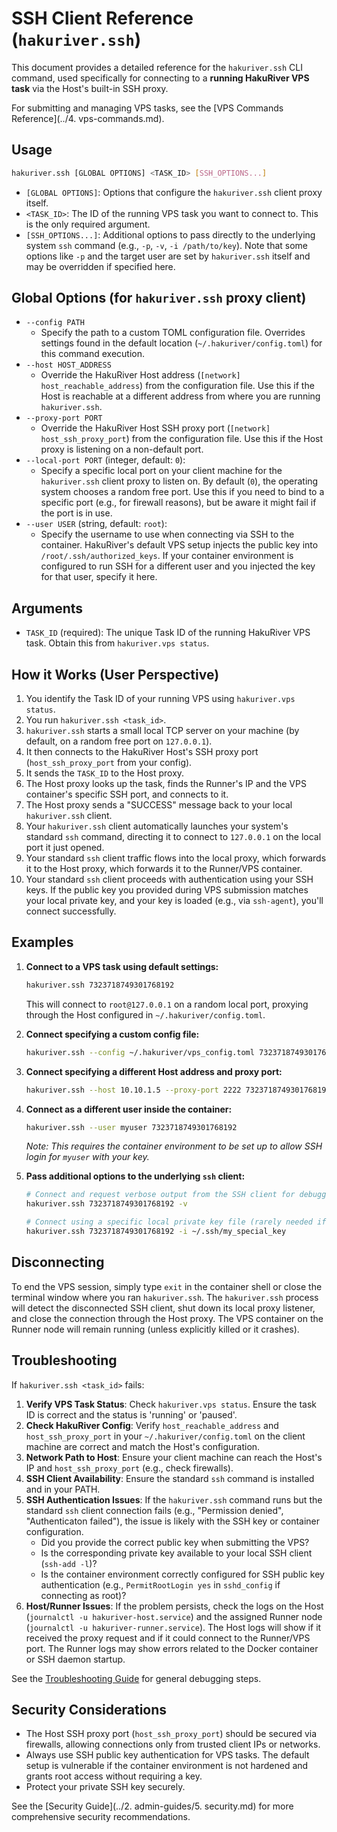 # SSH Client Reference (`hakuriver.ssh`)

This document provides a detailed reference for the `hakuriver.ssh` CLI command, used specifically for connecting to a **running HakuRiver VPS task** via the Host's built-in SSH proxy.

For submitting and managing VPS tasks, see the [VPS Commands Reference](../4. vps-commands.md).

## Usage

```bash
hakuriver.ssh [GLOBAL OPTIONS] <TASK_ID> [SSH_OPTIONS...]
```

-   `[GLOBAL OPTIONS]`: Options that configure the `hakuriver.ssh` client proxy itself.
-   `<TASK_ID>`: The ID of the running VPS task you want to connect to. This is the only required argument.
-   `[SSH_OPTIONS...]`: Additional options to pass directly to the underlying system `ssh` command (e.g., `-p`, `-v`, `-i /path/to/key`). Note that some options like `-p` and the target user are set by `hakuriver.ssh` itself and may be overridden if specified here.

## Global Options (for `hakuriver.ssh` proxy client)

*   `--config PATH`
    *   Specify the path to a custom TOML configuration file. Overrides settings found in the default location (`~/.hakuriver/config.toml`) for this command execution.
*   `--host HOST_ADDRESS`
    *   Override the HakuRiver Host address (`[network] host_reachable_address`) from the configuration file. Use this if the Host is reachable at a different address from where you are running `hakuriver.ssh`.
*   `--proxy-port PORT`
    *   Override the HakuRiver Host SSH proxy port (`[network] host_ssh_proxy_port`) from the configuration file. Use this if the Host proxy is listening on a non-default port.
*   `--local-port PORT` (integer, default: `0`):
    *   Specify a specific local port on your client machine for the `hakuriver.ssh` client proxy to listen on. By default (`0`), the operating system chooses a random free port. Use this if you need to bind to a specific port (e.g., for firewall reasons), but be aware it might fail if the port is in use.
*   `--user USER` (string, default: `root`):
    *   Specify the username to use when connecting via SSH to the container. HakuRiver's default VPS setup injects the public key into `/root/.ssh/authorized_keys`. If your container environment is configured to run SSH for a different user and you injected the key for that user, specify it here.

## Arguments

*   `TASK_ID` (required): The unique Task ID of the running HakuRiver VPS task. Obtain this from `hakuriver.vps status`.

## How it Works (User Perspective)

1.  You identify the Task ID of your running VPS using `hakuriver.vps status`.
2.  You run `hakuriver.ssh <task_id>`.
3.  `hakuriver.ssh` starts a small local TCP server on your machine (by default, on a random free port on `127.0.0.1`).
4.  It then connects to the HakuRiver Host's SSH proxy port (`host_ssh_proxy_port` from your config).
5.  It sends the `TASK_ID` to the Host proxy.
6.  The Host proxy looks up the task, finds the Runner's IP and the VPS container's specific SSH port, and connects to it.
7.  The Host proxy sends a "SUCCESS" message back to your local `hakuriver.ssh` client.
8.  Your `hakuriver.ssh` client automatically launches your system's standard `ssh` command, directing it to connect to `127.0.0.1` on the local port it just opened.
9.  Your standard `ssh` client traffic flows into the local proxy, which forwards it to the Host proxy, which forwards it to the Runner/VPS container.
10. Your standard `ssh` client proceeds with authentication using your SSH keys. If the public key you provided during VPS submission matches your local private key, and your key is loaded (e.g., via `ssh-agent`), you'll connect successfully.

## Examples

1.  **Connect to a VPS task using default settings:**
    ```bash
    hakuriver.ssh 7323718749301768192
    ```
    This will connect to `root@127.0.0.1` on a random local port, proxying through the Host configured in `~/.hakuriver/config.toml`.

2.  **Connect specifying a custom config file:**
    ```bash
    hakuriver.ssh --config ~/.hakuriver/vps_config.toml 7323718749301768192
    ```

3.  **Connect specifying a different Host address and proxy port:**
    ```bash
    hakuriver.ssh --host 10.10.1.5 --proxy-port 2222 7323718749301768192
    ```

4.  **Connect as a different user inside the container:**
    ```bash
    hakuriver.ssh --user myuser 7323718749301768192
    ```
    *Note: This requires the container environment to be set up to allow SSH login for `myuser` with your key.*

5.  **Pass additional options to the underlying `ssh` client:**
    ```bash
    # Connect and request verbose output from the SSH client for debugging
    hakuriver.ssh 7323718749301768192 -v

    # Connect using a specific local private key file (rarely needed if key is in ~/.ssh)
    hakuriver.ssh 7323718749301768192 -i ~/.ssh/my_special_key
    ```

## Disconnecting

To end the VPS session, simply type `exit` in the container shell or close the terminal window where you ran `hakuriver.ssh`. The `hakuriver.ssh` process will detect the disconnected SSH client, shut down its local proxy listener, and close the connection through the Host proxy. The VPS container on the Runner node will remain running (unless explicitly killed or it crashes).

## Troubleshooting

If `hakuriver.ssh <task_id>` fails:

1.  **Verify VPS Task Status**: Check `hakuriver.vps status`. Ensure the task ID is correct and the status is 'running' or 'paused'.
2.  **Check HakuRiver Config**: Verify `host_reachable_address` and `host_ssh_proxy_port` in your `~/.hakuriver/config.toml` on the client machine are correct and match the Host's configuration.
3.  **Network Path to Host**: Ensure your client machine can reach the Host's IP and `host_ssh_proxy_port` (e.g., check firewalls).
4.  **SSH Client Availability**: Ensure the standard `ssh` command is installed and in your PATH.
5.  **SSH Authentication Issues**: If the `hakuriver.ssh` command runs but the standard `ssh` client connection fails (e.g., "Permission denied", "Authenticaton failed"), the issue is likely with the SSH key or container configuration.
    -   Did you provide the correct public key when submitting the VPS?
    -   Is the corresponding private key available to your local SSH client (`ssh-add -l`)?
    -   Is the container environment correctly configured for SSH public key authentication (e.g., `PermitRootLogin yes` in `sshd_config` if connecting as root)?
6.  **Host/Runner Issues**: If the problem persists, check the logs on the Host (`journalctl -u hakuriver-host.service`) and the assigned Runner node (`journalctl -u hakuriver-runner.service`). The Host logs will show if it received the proxy request and if it could connect to the Runner/VPS port. The Runner logs may show errors related to the Docker container or SSH daemon startup.

See the [Troubleshooting Guide](../troubleshooting/common-issues.md) for general debugging steps.

## Security Considerations

-   The Host SSH proxy port (`host_ssh_proxy_port`) should be secured via firewalls, allowing connections only from trusted client IPs or networks.
-   Always use SSH public key authentication for VPS tasks. The default setup is vulnerable if the container environment is not hardened and grants root access without requiring a key.
-   Protect your private SSH key securely.

See the [Security Guide](../2. admin-guides/5. security.md) for more comprehensive security recommendations.